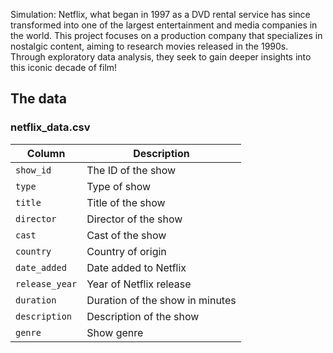 Simulation: Netflix, what began in 1997 as a DVD rental service has since transformed into one of the largest entertainment and media companies in the world. This project focuses on a production company that specializes in nostalgic content, aiming to research movies released in the 1990s. Through exploratory data analysis, they seek to gain deeper insights into this iconic decade of film!

## The data
### **netflix_data.csv**
| Column | Description |
|--------|-------------|
| `show_id` | The ID of the show |
| `type` | Type of show |
| `title` | Title of the show |
| `director` | Director of the show |
| `cast` | Cast of the show |
| `country` | Country of origin |
| `date_added` | Date added to Netflix |
| `release_year` | Year of Netflix release |
| `duration` | Duration of the show in minutes |
| `description` | Description of the show |
| `genre` | Show genre |
